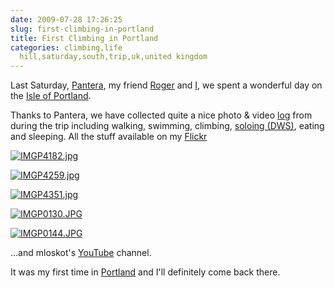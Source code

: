```yaml
---
date: 2009-07-28 17:26:25
slug: first-climbing-in-portland
title: First Climbing in Portland
categories: climbing,life
  hill,saturday,south,trip,uk,united kingdom
---
```


Last Saturday, [Pantera](http://www.flickr.com/photos/mloskot/tags/pantera/), my friend [Roger](http://www.ukclimbing.com/forums/profile.php?id=32379) and [I](http://www.ukclimbing.com/forums/profile.php?id=99771), we spent a wonderful day on the [Isle of Portland](http://en.wikipedia.org/wiki/Isle_of_Portland).





Thanks to Pantera, we have collected quite a nice photo & video [log](http://www.ukclimbing.com/forums/profile.php?id=99771) from during the trip including walking, swimming, climbing, [soloing (DWS)](http://en.wikipedia.org/wiki/Deep-water_soloing), eating and sleeping. All the stuff available on my [Flickr](http://www.flickr.com/photos/mloskot/sets/72157621844149926/)










[![IMGP4182.jpg](http://farm3.static.flickr.com/2530/3760358138_ee97a352cc_s.jpg)](http://www.flickr.com/photos/mloskot/3760358138/)


[![IMGP4259.jpg](http://farm3.static.flickr.com/2551/3760515526_3a7e81639d_s.jpg)](http://www.flickr.com/photos/mloskot/3760515526/)


[![IMGP4351.jpg](http://farm3.static.flickr.com/2580/3760706953_6a9e1d01a1_s.jpg)](http://www.flickr.com/photos/mloskot/3760706953/)


[![IMGP0130.JPG](http://farm3.static.flickr.com/2579/3759002133_7904cdfa84_s.jpg)](http://www.flickr.com/photos/mloskot/3759002133/)


[![IMGP0144.JPG](http://farm3.static.flickr.com/2619/3759818192_cc86f82430_s.jpg)](http://www.flickr.com/photos/mloskot/3759818192/)






...and mloskot's [YouTube](http://www.youtube.com/user/mloskot) channel.





It was my first time in [Portland](http://www.rockfax.com/) and I'll definitely come back there.
